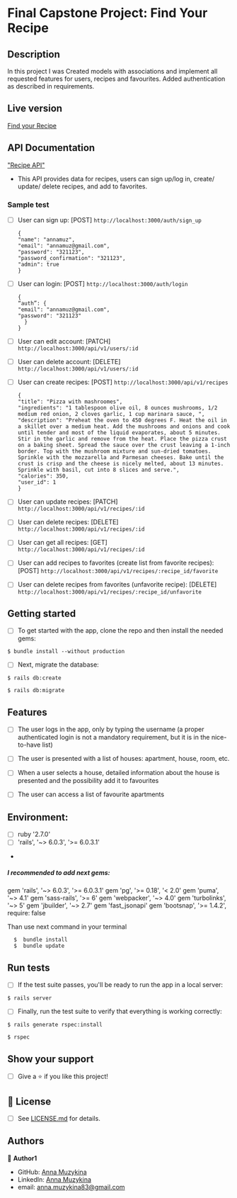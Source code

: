 # Final Capstone Project: Find Your Recipe


## Description


In this project I was Created models with associations and implement all requested features for users, recipes and favourites. Added authentication as described in requirements.

## Live version

[Find your Recipe](https://morning-ridge-74742.herokuapp.com/)


## API Documentation
["Recipe API"](https://documenter.getpostman.com/view/11701134/T17KbkNx?version=latest)

- This API provides data for recipes, users can sign up/log in, create/ update/ delete recipes, and add to favorites.

### Sample test

- [ ] User can sign up: [POST] `http://localhost:3000/auth/sign_up`

      {
      "name": "annamuz",
      "email": "annamuz@gmail.com",
      "password": "321123",
      "password_confirmation": "321123",
      "admin": true
      }

- [ ] User can login: [POST] `http://localhost:3000/auth/login` 

      {
      “auth”: {
      "email": "annamuz@gmail.com",
      "password": "321123"
        }
      }

- [ ] User can edit account: [PATCH] `http://localhost:3000/api/v1/users/:id` 

- [ ] User can delete account: [DELETE] `http://localhost:3000/api/v1/users/:id` 

- [ ] User can create recipes:  [POST]   `http://localhost:3000/api/v1/recipes`

      {
      "title": "Pizza with mashroomes",
      "ingredients": "1 tablespoon olive oil, 8 ounces mushrooms, 1/2 medium red onion, 2 cloves garlic, 1 cup marinara sauce, ",
      "description": "Preheat the oven to 450 degrees F. Heat the oil in a skillet over a medium heat. Add the mushrooms and onions and cook until tender and most of the liquid evaporates, about 5 minutes. Stir in the garlic and remove from the heat. Place the pizza crust on a baking sheet. Spread the sauce over the crust leaving a 1-inch border. Top with the mushroom mixture and sun-dried tomatoes. Sprinkle with the mozzarella and Parmesan cheeses. Bake until the crust is crisp and the cheese is nicely melted, about 13 minutes. Sprinkle with basil, cut into 8 slices and serve.",
      "calories": 350,
      "user_id": 1
      }


- [ ] User can update recipes:  [PATCH]   `http://localhost:3000/api/v1/recipes/:id`


- [ ] User can delete recipes:  [DELETE]   `http://localhost:3000/api/v1/recipes/:id`

- [ ] User can get all recipes:  [GET]   `http://localhost:3000/api/v1/recipes/:id`

- [ ] User can add recipes to favorites (create list from favorite recipes):  [POST]   `http://localhost:3000/api/v1/recipes/:recipe_id/favorite`

- [ ] User can delete recipes from favorites (unfavorite recipe):  [DELETE]   `http://localhost:3000/api/v1/recipes/:recipe_id/unfavorite`

## Getting started
- [ ] To get started with the app, clone the repo and then install the needed gems:

```
$ bundle install --without production
```

- [ ] Next, migrate the database:

```
$ rails db:create
```

```
$ rails db:migrate
```

## Features

- [ ] The user logs in the app, only by typing the username (a proper authenticated login is not a mandatory requirement, but it is in the nice-to-have list)

- [ ] The user is presented with a list of houses: apartment, house, room, etc.

- [ ] When a user selects a house, detailed information about the house is presented and the possibility add it to favourites

- [ ] The user can access a list of favourite apartments




## Environment:

- [ ] ruby '2.7.0'
- [ ] 'rails', '~> 6.0.3', '>= 6.0.3.1'
* 
##### I recommended to add next gems:

gem 'rails', '~> 6.0.3', '>= 6.0.3.1'
gem 'pg', '>= 0.18', '< 2.0'
gem 'puma', '~> 4.1'
gem 'sass-rails', '>= 6'
gem 'webpacker', '~> 4.0'
gem 'turbolinks', '~> 5'
gem 'jbuilder', '~> 2.7'
gem 'fast_jsonapi'
gem 'bootsnap', '>= 1.4.2', require: false
        
 
 Than use next command in your terminal
 
      $  bundle install
      $  bundle update


## Run tests

- [ ] If the test suite passes, you'll be ready to run the app in a local server:

```
$ rails server
```
- [ ] Finally, run the test suite to verify that everything is working correctly:

```
$ rails generate rspec:install
```

```
$ rspec
```

## Show your support

- [ ] Give a ⭐️ if you like this project!

## 📝 License

* [ ] See [LICENSE.md]() for details.

## Authors

👤 **Author1**
* GitHub: [Anna Muzykina](https://github.com/Anna-Myzukina)
* LinkedIn: [Anna Muzykina](https://www.linkedin.com/in/anna-muzykina/)
* email: anna.muzykina83@gmail.com